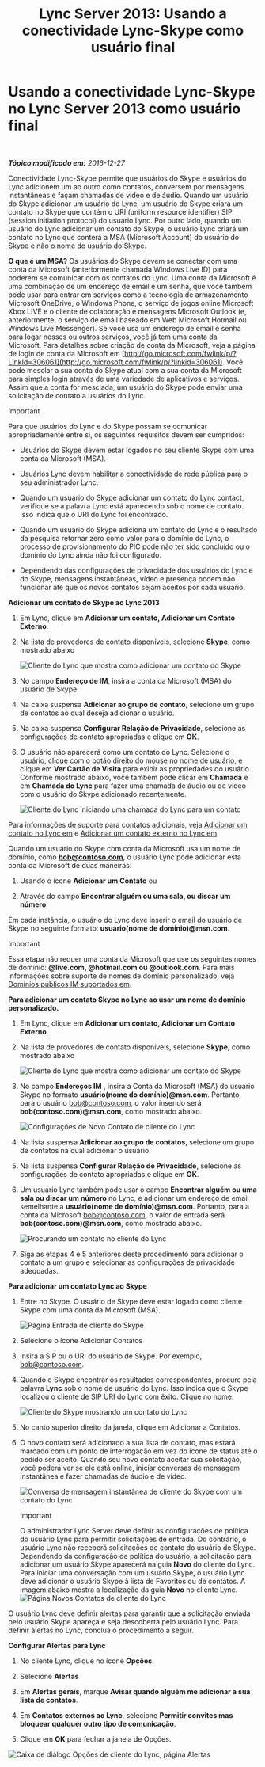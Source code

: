 ﻿---
title: 'Lync Server 2013: Usando a conectividade Lync-Skype como usuário final'
TOCTitle: Usando a conectividade Lync-Skype como usuário final
ms:assetid: ad22f731-118c-4349-8790-b1a72941cbdd
ms:mtpsurl: https://technet.microsoft.com/pt-br/library/Dn440175(v=OCS.15)
ms:contentKeyID: 59602788
ms.date: 12/29/2016
mtps_version: v=OCS.15
ms.translationtype: HT
---

# Usando a conectividade Lync-Skype no Lync Server 2013 como usuário final

 

_**Tópico modificado em:** 2016-12-27_

Conectividade Lync-Skype permite que usuários do Skype e usuários do Lync adicionem um ao outro como contatos, conversem por mensagens instantâneas e façam chamadas de vídeo e de áudio. Quando um usuário do Skype adicionar um usuário do Lync, um usuário do Skype criará um contato no Skype que contém o URI (uniform resource identifier) SIP (session initiation protocol) do usuário Lync. Por outro lado, quando um usuário do Lync adicionar um contato do Skype, o usuário Lync criará um contato no Lync que conterá a MSA (Microsoft Account) do usuário do Skype e não o nome do usuário do Skype.

**O que é um MSA?** Os usuários do Skype devem se conectar com uma conta da Microsoft (anteriormente chamada Windows Live ID) para poderem se comunicar com os contatos do Lync. Uma conta da Microsoft é uma combinação de um endereço de email e um senha, que você também pode usar para entrar em serviços como a tecnologia de armazenamento Microsoft OneDrive, o Windows Phone, o serviço de jogos online Microsoft Xbox LIVE e o cliente de colaboração e mensagens Microsoft Outlook (e, anteriormente, o serviço de email baseado em Web Microsoft Hotmail ou Windows Live Messenger). Se você usa um endereço de email e senha para logar nesses ou outros serviços, você já tem uma conta da Microsoft. Para detalhes sobre criação de conta da Microsoft, veja a página de login de conta da Microsoft em [http://go.microsoft.com/fwlink/p/?LinkId=306061](http://go.microsoft.com/fwlink/p/?linkid=306061). Você pode mesclar a sua conta do Skype atual com a sua conta da Microsoft para simples login através de uma variedade de aplicativos e serviços. Assim que a conta for mesclada, um usuário do Skype pode enviar uma solicitação de contato a usuários do Lync.

> [!IMPORTANT]  
> Para que usuários do Lync e do Skype possam se comunicar apropriadamente entre si, os seguintes requisitos devem ser cumpridos:<ul><li><p>Usuários do Skype devem estar logados no seu cliente Skype com uma conta da Microsoft (MSA).</p></li>
> <li><p>Usuários Lync devem habilitar a conectividade de rede pública para o seu administrador Lync.</p></li>
> <li><p>Quando um usuário do Skype adicionar um contato do Lync contact, verifique se a palavra Lync está aparecendo sob o nome de contato. Isso indica que o URI do Lync foi encontrado.</p></li>
> 
> <li><p>Quando um usuário do Skype adiciona um contato do Lync e o resultado da pesquisa retornar zero como valor para o domínio do Lync, o processo de provisionamento do PIC pode não ter sido concluído ou o domínio do Lync ainda não foi configurado.</p></li>
> 
> 
> <li><p>Dependendo das configurações de privacidade dos usuários do Lync e do Skype, mensagens instantâneas, vídeo e presença podem não funcionar até que os novos contatos sejam aceitos por cada usuário.</p></li></ul>


**Adicionar um contato do Skype ao Lync 2013**

1.  Em Lync, clique em **Adicionar um contato, Adicionar um Contato Externo**.

2.  Na lista de provedores de contato disponíveis, selecione **Skype**, como mostrado abaixo
    
    ![Cliente do Lync que mostra como adicionar um contato do Skype](images/Dn440175.ac4e2f21-c1d9-47d8-b99e-d49fe4eb36d7(OCS.15).jpg "Cliente do Lync que mostra como adicionar um contato do Skype")

3.  No campo **Endereço de IM**, insira a conta da Microsoft (MSA) do usuário de Skype.

4.  Na caixa suspensa **Adicionar ao grupo de contato**, selecione um grupo de contatos ao qual deseja adicionar o usuário.

5.  Na caixa suspensa **Configurar Relação de Privacidade**, selecione as configurações de contato apropriadas e clique em **OK**.

6.  O usuário não aparecerá como um contato do Lync. Selecione o usuário, clique com o botão direito do mouse no nome de usuário, e clique em **Ver Cartão de Visita** para exibir as propriedades do usuário. Conforme mostrado abaixo, você também pode clicar em **Chamada** e em **Chamada do Lync** para fazer uma chamada de áudio ou de vídeo com o usuário do Skype adicionado recentemente.
    
    ![Cliente do Lync iniciando uma chamada do Lync para um contato](images/Dn440175.cd7cb21a-87f7-4bfa-b30c-980d4098d226(OCS.15).jpg "Cliente do Lync iniciando uma chamada do Lync para um contato")

Para informações de suporte para contatos adicionais, veja [Adicionar um contato no Lync em](http://office.microsoft.com/pt-br/office365-lync-online-help/add-a-contact-in-lync-ha102828922.aspx) e [Adicionar um contato externo no Lync em](http://office.microsoft.com/pt-br/office365-lync-online-help/add-an-external-contact-in-lync-ha104038998.aspx?ctt=5%26origin=ha102828922)

Quando um usuário do Skype com conta da Microsoft usa um nome de domínio, como **bob@contoso.com**, o usuário Lync pode adicionar esta conta da Microsoft de duas maneiras:

1.  Usando o ícone **Adicionar um Contato** ou

2.  Através do campo **Encontrar alguém ou uma sala, ou discar um número**.

Em cada instância, o usuário do Lync deve inserir o email do usuário de Skype no seguinte formato: **usuário(nome de domínio)@msn.com**.

> [!IMPORTANT]  
> Essa etapa não requer uma conta da Microsoft que use os seguintes nomes de domínio: <strong>@live.com, @hotmail.com ou @outlook.com</strong>. Para mais informações sobre suporte de nomes de domínio personalizado, veja <a href="http://support.microsoft.com/kb/897567">Domínios públicos IM suportados em</a>.

**Para adicionar um contato Skype no Lync ao usar um nome de domínio personalizado.**

1.  Em Lync, clique em **Adicionar um contato, Adicionar um Contato Externo**.

2.  Na lista de provedores de contato disponíveis, selecione **Skype**, como mostrado abaixo
    
    ![Cliente do Lync que mostra como adicionar um contato do Skype](images/Dn440175.ac4e2f21-c1d9-47d8-b99e-d49fe4eb36d7(OCS.15).jpg "Cliente do Lync que mostra como adicionar um contato do Skype")

3.  No campo **Endereços IM** , insira a Conta da Microsoft (MSA) do usuário Skype no formato **usuário(nome do domínio)@msn.com**. Portanto, para o usuário bob@contoso.com, o valor inserido será **bob(contoso.com)@msn.com**, como mostrado abaixo.
    
    ![Configurações de Novo Contato de cliente do Lync](images/Dn440175.422e69b5-2c0c-4260-858f-f10309af772f(OCS.15).jpg "Configurações de Novo Contato de cliente do Lync")

4.  Na lista suspensa **Adicionar ao grupo de contatos**, selecione um grupo de contatos na qual adicionar o usuário.

5.  Na lista suspensa **Configurar Relação de Privacidade**, selecione as configurações de contato apropriadas e clique em **OK**.

6.  Um usuário Lync também pode usar o campo **Encontrar alguém ou uma sala ou discar um número** no Lync, e adicionar um endereço de email semelhante a **usuário(nome de domínio)@msn.com**. Portanto, para a conta da Microsoft bob@contoso.com, o valor de entrada será **bob(contoso.com)@msn.com**, como mostrado abaixo.
    
    ![Procurando um contato no cliente do Lync](images/Dn440175.69787db8-f9b9-49e5-b197-b90b10393301(OCS.15).jpg "Procurando um contato no cliente do Lync")

7.  Siga as etapas 4 e 5 anteriores deste procedimento para adicionar o contato a um grupo e selecionar as configurações de privacidade adequadas.

**Para adicionar um contato Lync ao Skype**

1.  Entre no Skype. O usuário de Skype deve estar logado como cliente Skype com uma conta da Microsoft (MSA).
    
    ![Página Entrada de cliente do Skype](images/Dn440175.b4fd7c5a-be35-4205-80c7-872863b7a91d(OCS.15).jpg "Página Entrada de cliente do Skype")

2.  Selecione o ícone Adicionar Contatos

3.  Insira a SIP ou o URI do usuário de Skype. Por exemplo, bob@contoso.com.

4.  Quando o Skype encontrar os resultados correspondentes, procure pela palavra **Lync** sob o nome de usuário do Lync. Isso indica que o Skype localizou o cliente de SIP URI do Lync com êxito. Clique no nome.
    
    ![Cliente do Skype mostrando um contato do Lync](images/Dn440175.4e690a72-1a54-4442-89cf-0fb45ac5f56a(OCS.15).jpg "Cliente do Skype mostrando um contato do Lync")

5.  No canto superior direito da janela, clique em Adicionar a Contatos.

6.  O novo contato será adicionado a sua lista de contato, mas estará marcado com um ponto de interrogação em vez do ícone de status até o pedido ser aceito. Quando seu novo contato aceitar sua solicitação, você poderá ver se ele está online, iniciar conversas de mensagem instantânea e fazer chamadas de áudio e de vídeo.
    
    ![Conversa de mensagem instantânea de cliente do Skype com um contato do Lync](images/Dn440175.86ca6f81-4db9-45ba-8511-1f7541aaf066(OCS.15).jpg "Conversa de mensagem instantânea de cliente do Skype com um contato do Lync")
    
    > [!IMPORTANT]  
    > O administrador Lync Server deve definir as configurações de política do usuário Lync para permitir solicitações de entrada. Do contrário, o usuário Lync não receberá solicitações de contato do usuário de Skype. Dependendo da configuração de política do usuário, a solicitação para adicionar um usuário Skype aparecerá na guia <strong>Novo</strong> do cliente do Lync. Para iniciar uma conversação com um usuário Skype, o usuário Lync deve adicionar o usuário Skype à lista de Favoritos ou de contatos. A imagem abaixo mostra a localização da guia <strong>Novo</strong> no cliente Lync.    
    ![Página Novos Contatos de cliente do Lync](images/Dn440175.b1cf8570-1401-47d9-ab14-b04f0d7e8a7a(OCS.15).jpg "Página Novos Contatos de cliente do Lync")

O usuário Lync deve definir alertas para garantir que a solicitação enviada pelo usuário Skype apareça e seja descoberta pelo usuário Lync. Para definir alertas no Lync, conclua o procedimento a seguir.

**Configurar Alertas para Lync**

1.  No cliente Lync, clique no ícone **Opções**.

2.  Selecione **Alertas**

3.  Em **Alertas gerais**, marque **Avisar quando alguém me adicionar a sua lista de contatos**.

4.  Em **Contatos externos ao Lync**, selecione **Permitir convites mas bloquear qualquer outro tipo de comunicação**.

5.  Clique em **OK** para fechar a janela de Opções.

![Caixa de diálogo Opções de cliente do Lync, página Alertas](images/Dn440175.b36ed67f-f394-4f66-b60a-b74793001bfc(OCS.15).jpg "Caixa de diálogo Opções de cliente do Lync, página Alertas")

